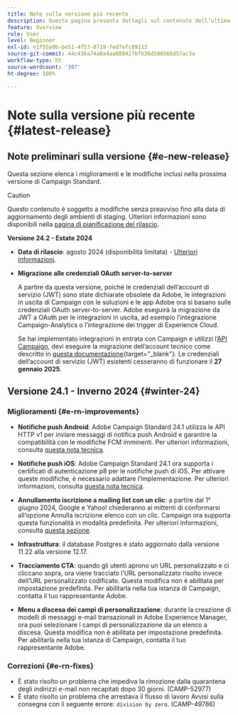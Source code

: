 ```yaml
---
title: Note sulla versione più recente
description: Questa pagina presenta dettagli sul contenuto dell’ultima versione Campaign Standard
feature: Overview
role: User
level: Beginner
exl-id: e1f55a9b-be51-4f57-8719-fed7efc89113
source-git-commit: 44c436a74a0a4aa688427bfb36d506566d57ac3a
workflow-type: ht
source-wordcount: '387'
ht-degree: 100%

---
```



# Note sulla versione più recente {#latest-release}

<!--
![Control Panel](assets/do-not-localize/cp-icon.png) **New Control Panel release**. [Learn more](https://experienceleague.adobe.com/docs/control-panel/using/release-notes.html){target="_blank"}.-->


## Note preliminari sulla versione {#e-new-release}

Questa sezione elenca i miglioramenti e le modifiche inclusi nella prossima versione di Campaign Standard.

>[!CAUTION]
>
>Questo contenuto è soggetto a modifiche senza preavviso fino alla data di aggiornamento degli ambienti di staging. Ulteriori informazioni sono disponibili nella [pagina di pianificazione del rilascio](../../rn/using/release-planning.md).

**Versione 24.2 - Estate 2024**

* **Data di rilascio**: agosto 2024 (disponibilità limitata) - [Ulteriori informazioni](../../rn/using/release-planning.md).

* **Migrazione alle credenziali OAuth server-to-server**

  A partire da questa versione, poiché le credenziali dell’account di servizio (JWT) sono state dichiarate obsolete da Adobe, le integrazioni in uscita di Campaign con le soluzioni e le app Adobe ora si basano sulle credenziali OAuth server-to-server. Adobe eseguirà la migrazione da JWT a OAuth per le integrazioni in uscita, ad esempio l’integrazione Campaign-Analytics o l’integrazione dei trigger di Experience Cloud.

  Se hai implementato integrazioni in entrata con Campaign e utilizzi l’[API Campaign](../../api/using/get-started-apis.md), devi eseguire la migrazione dell’account tecnico come descritto in [questa documentazione](https://developer.adobe.com/developer-console/docs/guides/authentication/ServerToServerAuthentication/migration/){target="_blank"}. Le credenziali dell’account di servizio (JWT) esistenti cesseranno di funzionare il **27 gennaio 2025**.


## Versione 24.1 - Inverno 2024 {#winter-24}

### Miglioramenti {#e-rn-improvements}

* **Notifiche push Android**: Adobe Campaign Standard 24.1 utilizza le API HTTP v1 per inviare messaggi di notifica push Android e garantire la compatibilità con le modifiche FCM imminenti. Per ulteriori informazioni, consulta [questa nota tecnica](../../administration/using/push-technote.md).

* **Notifiche push iOS**: Adobe Campaign Standard 24.1 ora supporta i certificati di autenticazione p8 per le notifiche push di iOS. Per attivare queste modifiche, è necessario adattare l’implementazione. Per ulteriori informazioni, consulta [questa nota tecnica](../../administration/using/push-technote.md).

* **Annullamento iscrizione a mailing list con un clic**: a partire dal 1° giugno 2024, Google e Yahoo! chiederanno ai mittenti di conformarsi all’opzione Annulla iscrizione elenco con un clic. Campaign ora supporta questa funzionalità in modalità predefinita. Per ulteriori informazioni, consulta [questa sezione](../../administration/using/configuring-email-channel.md#list-of-email-smtp-parameters).

* **Infrastruttura**: il database Postgres è stato aggiornato dalla versione 11.22 alla versione 12.17.

* **Tracciamento CTA**: quando gli utenti aprono un URL personalizzato e ci cliccano sopra, ora viene tracciato l’URL personalizzato risolto invece dell’URL personalizzato codificato. Questa modifica non è abilitata per impostazione predefinita. Per abilitarla nella tua istanza di Campaign, contatta il tuo rappresentante Adobe.

* **Menu a discesa dei campi di personalizzazione**: durante la creazione di modelli di messaggi e-mail transazionali in Adobe Experience Manager, ora puoi selezionare i campi di personalizzazione da un elenco a discesa. Questa modifica non è abilitata per impostazione predefinita. Per abilitarla nella tua istanza di Campaign, contatta il tuo rappresentante Adobe.

### Correzioni {#e-rn-fixes}

* È stato risolto un problema che impediva la rimozione dalla quarantena degli indirizzi e-mail non recapitati dopo 30 giorni. (CAMP-52977)
* È stato risolto un problema che arrestava il flusso di lavoro Avvisi sulla consegna con il seguente errore: `division by zero`. (CAMP-49786)

